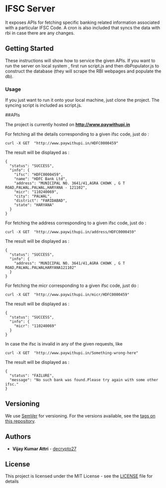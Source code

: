# IFSC Server

It exposes APIs for fetching specific banking related information associated with a particular IFSC Code.
A cron is also included that syncs the data with rbi in case there are any changes.

## Getting Started

These instructions will show how to service the given APIs.
If you want to run the server on local system , first run script.js and then dbPopulator.js
to construct the database (they will scrape the RBI webpages and populate the db).

### Usage
If you just want to run it onto your local machine, just clone the project.
The syncing script is included as script.js.

##APIs

The project is currently hosted on **http://www.paywithupi.in**

For fetching all the details corresponding to a given ifsc code, just do :
```
curl -X GET  "http://www.paywithupi.in/HDFC0000459"
```

The result will be displayed as :

```
{
  "status": "SUCCESS",
  "info": {
    "ifsc": "HDFC0000459",
    "name": "HDFC Bank Ltd",
    "address": "MUNICIPAL NO. 3641/41,AGRA CHOWK , G T ROAD,PALWAL.PALWAL,HARYANA - 121102",
    "micr": "110240069",
    "city": "PALWAL",
    "district": "FARIDABAD",
    "state": "HARYANA"
  }
}
```
For fetching the address corresponding to a given ifsc code, just do :
```
curl -X GET  "http://www.paywithupi.in/address/HDFC0000459"
```

The result will be displayed as :

```
{
  "status": "SUCCESS",
  "info": {
    "address": "MUNICIPAL NO. 3641/41,AGRA CHOWK , G T ROAD,PALWAL.PALWALHARYANA121102"
  }
}
```
For fetching the micr corresponding to a given ifsc code, just do :
```
curl -X GET  "http://www.paywithupi.in/micr/HDFC0000459"
```

The result will be displayed as :

```
{
  "status": "SUCCESS",
  "info": {
    "micr": "110240069"
  }
}
```
In case the ifsc is invalid in any of the given requests, like
```
curl -X GET  "http://www.paywithupi.in/Something-wrong-here"
```

The result will be displayed as :

```
{
  "status": "FAILURE",
  "message": "No such bank was found.Please try again with some other ifsc."
}
```


## Versioning

We use [SemVer](http://semver.org/) for versioning. For the versions available, see the [tags on this repository](https://github.com/your/project/tags).

## Authors

* **Vijay Kumar Attri** - [decrypto27](https://github.com/decrypto27)


## License

This project is licensed under the MIT License - see the [LICENSE](LICENSE) file for details

